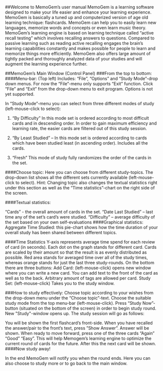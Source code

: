 
##Welcome to MemoGem’s user manual 
MemoGem is a learning software designed to make your life easier and enhance your learning experience.
MemoGem is basically a tuned up and computerized version of age old learning technique: flashcards. 
MemoGem can help you to easily learn new languages, memorize words and concepts or even learn music theory. MemoGem’s learning engine is based on learning technique called “active recall testing” which involves recalling answers to questions. Compared to passive learning such as reading active recalling engages the brain’s learning capabilities constantly and makes possible for people to learn and memorize things more efficiently. MemoGem also offers large amount of tightly packed and thoroughly analyzed data of your studies and will augment the learning experience further.

##MemoGem’s Main Window (Control Panel)
###From the top to bottom:
####Menu-bar: 
(Top left) Includes: “File”, “Options” and “Study Mode”-drop down menus.
For now the “File”-menu only supports “Exit” function. Click “File” and “Exit” from the drop-down menu to exit program. 
Options is not yet supported. 

In “Study Mode”-menu you can select from three different modes of study (left-mouse-click to select):

1. “By Difficulty”
In this mode set is ordered according to most difficult cards and in descending order. In order to gain maximum efficiency and learning rate, the easier cards are filtered out of this study session. 

2. “By Least Studied” – 
In this mode set is ordered according to cards which have been studied least (in ascending order). Includes all the cards.

3. “Fresh”
This mode of study fully randomizes the order of the cards in the set.

####Choose topic:
Here you can choose from different study-topics. The drop-down list shows all the different sets currently available (left-mouse-click to select). 
Hint: Changing topic also changes the textual statistics right under this section as well as the “Time statistics”-chart on the right side of the screen. 

####Textual statistics:

“Cards” - the overall amount of cards in the set.
“Date Last Studied” – last time any of the set’s card’s were studied.
“Difficulty” – average difficulty of the set based on your own self-evaluations
####Graphical statistics:
Aggregate Time Studied: this pie-chart shows how the time duration of your overall study has been shared between different topics.

####Time Statistics
Y-axis represents average time spend for each review of card (in seconds). Each dot on the graph stands for different card. Cards are scaled by their amount so that the result is as evenly distributed as possible. Red area stands for averaged time over all of the study times, whereas orange stands for just the last three study-rounds.
On the bottom there are three buttons: 
Add Card: (left-mouse-click) opens new window where you can write a new card. You can add text to the front of the card as well as to the back. Arbitrary amount of tags are allowed per card.
Study Set: (left-mouse-click) Takes you to the study window.

###How to study effectively:
Choose topic according to your wishes from the drop-down menu under the “Choose topic”-text. Choose the suitable study mode from the top menu-bar (left-mouse-click). Press “Study Now”-button (situated on the bottom of the screen) in order to begin study round. New "Study"-window opens up. The study session will go as follows:

You will be shown the first flashcard’s front-side.
When you have recalled the answer/pair to the front’s text, press ”Show Answer”.
Answer will be shown. When ready to move forward, press one of the three cards “Again” “Good” “Easy”. This will help Memogem’s learning engine to optimize the current round of cards for the future. After this the next card will be shown. 
####Now study away!

In the end MemoGem will notify you when the round ends. Here you can also choose to study more or to go back to the main window.
